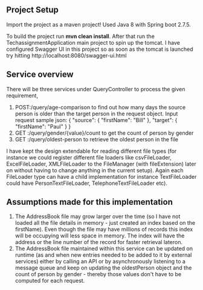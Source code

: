 ## Project Setup

Import the project as a maven project!
Used Java 8 with Spring boot 2.7.5.

To build the project run **mvn clean install**. After that run the TechassignmentApplication main project to spin up the tomcat. 
I have configured Swagger UI in this project so as soon as the tomcat is launched try hitting http://localhost:8080/swagger-ui.html

## Service overview
There will be three services under QueryController to process the given requirement,
1. POST:/query/age-comparison to find out how many days the source person is older than the target person in the request object.
Input request sample json:
{
  "source": {
    "firstName": "Bill"
  },
  "target": {
    "firstName": "Paul"
  }
}
2. GET :/query/gender/{value}/count to get the count of person by gender
3. GET :/query/oldest-person to retrieve the oldest person in the file

I have kept the design extendable for reading different file types (for instance we could register different file loaders like csvFileLoader, ExcelFileLoader, XMLFileLoader to the FileManager (with fileExtension) later on without having to change anything in the current setup).
Again each FileLoader type can have a child implementation for instance TextFileLoader could have PersonTextFileLoader, TelephoneTextFileLoader etc). 

## Assumptions made for this implementation
1. The AddressBook file may grow larger over the time (so I have not loaded all the file details in memory - just created an index based on the firstName). Even though the file may have millions of records this index will be occupying will less space in memory. The index will have the address or the line number of the record for faster retrieval lateron.
2. The AddressBook file maintained within this service can be updated on runtime (as and when new entries needed to be added to it by external services) either by calling an API or by asynchronously listening to a message queue and keep on updating the oldestPerson object and the count of person by gender - thereby those values don't have to be computed for each request. 
